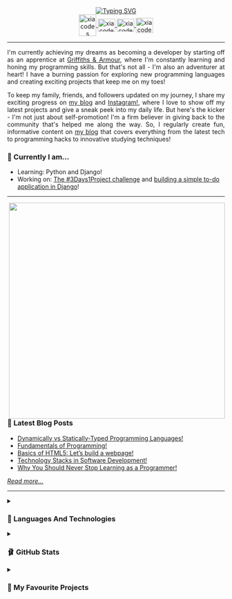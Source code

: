 <!-- <p align="center">
  <img width=900 src="profile-banner-1.png" alt="Sublime's custom image"/>
</p> -->

<div align="center">
	<a href="https://git.io/typing-svg"><img src="https://readme-typing-svg.demolab.com?font=Lilita+One&size=25&pause=1000&color=F760AF&background=4543FF00&center=true&vCenter=true&width=435&lines=%F0%9F%8C%B7+Having+fun+programming!+%F0%9F%92%97" alt="Typing SVG" /></a>
</div>

<!-- The social media badges -->
<div align="center">
<!--   <a href="https://dev.to/xiacodes" target="blank">
    <img align="center" src="https://raw.githubusercontent.com/rahuldkjain/github-profile-readme-generator/master/src/images/icons/Social/devto.svg" alt="xiacodes" height="50" width="40" />
   </a> -->
   
  <a href="https://twitter.com/xiacodes" target="blank">
    <img align="center" src="https://raw.githubusercontent.com/rahuldkjain/github-profile-readme-generator/master/src/images/icons/Social/twitter.svg" alt="xiacodes twitter account" height="50" width="40" />
    </a>

  <a href="https://linkedin.com/in/isabelle-zennah" target="blank">
    <img align="center" src="https://raw.githubusercontent.com/rahuldkjain/github-profile-readme-generator/master/src/images/icons/Social/linked-in-alt.svg" alt="xiacodes linkedin account" height="30" width="40" />
    </a>
    
  <a href="https://xiacodes.tumblr.com/" target="blank">
    <img align="center" src="https://raw.githubusercontent.com/rahuldkjain/github-profile-readme-generator/master/src/images/icons/Social/tumblr.svg" alt="xiacodes tumblr blog account" height="30" width="40" />
    </a>
    
  <a href="https://instagram.com/_xiacodes_" target="blank">
    <img align="center" src="https://raw.githubusercontent.com/rahuldkjain/github-profile-readme-generator/master/src/images/icons/Social/instagram.svg" alt="xiacodes instagram account" height="35" width="40" />
    </a>
</div>

-------

<p align="justify">
I'm currently achieving my dreams as becoming a developer by starting off as an apprentice at <a href="https://www.griffithsandarmour.com/">Griffiths & Armour</a>, where I'm constantly learning and honing my programming skills. But that's not all - I'm also an adventurer at heart! I have a burning passion for exploring new programming languages and creating exciting projects that keep me on my toes! </p>

<p align="justify">To keep my family, friends, and followers updated on my journey, I share my exciting progress on <a href="https://xiacodes.tumblr.com/">my blog</a> and <a href="https://instagram.com/_xiacodes_">Instagram!</a>, where I love to show off my latest projects and give a sneak peek into my daily life. But here's the kicker - I'm not just about self-promotion! I'm a firm believer in giving back to the community that's helped me along the way. So, I regularly create fun, informative content on <a href="https://xiacodes.tumblr.com/">my blog</a> that covers everything from the latest tech to programming hacks to innovative studying techniques!</p>

<h3>🌷 Currently I am...</h3>
<ul>
<li>Learning: Python and Django!</li>
<li>Working on: <a href="https://github.com/xiacodes/3Days1Project" target="_blank">The #3Days1Project challenge</a> and <a href="https://github.com/xiacodes/To-Do-Application-KawaiiCatBytes" title=" To-Do Application | KawaiiCatBytes Collection" target="_blank">building a simple to-do application in Django</a>!</li>
</ul>
 
 -----
 
<img width=500 align="right" src="https://github-readme-stats.vercel.app/api?username=xiacodes&ring_color=fff&bg_color=ffcae9&title_color=fff&text_color=9db4ee&hide_border=false&include_all_commits=false&count_private=true&hide=prs,contribs" />
<h3>🌸 Latest Blog Posts</h3>
<ul>
<li><a href="https://xiacodes.tumblr.com/post/717026835870990336/dynamically-vs-statically-typed-programming">Dynamically vs Statically-Typed Programming Languages!</a></li>
<li><a href="https://xiacodes.tumblr.com/post/711694806619963392/fundamentals-of-programming">Fundamentals of Programming!</a></li>
<li><a href="https://xiacodes.tumblr.com/post/711058789559877632/basics-of-html5-lets-build-a-webpage">Basics of HTML5: Let’s build a webpage!</a></li>
<li><a href="https://xiacodes.tumblr.com/post/710424609689862144/technology-stacks-in-software-development">Technology Stacks in Software Development!</a></li>
<li><a href="https://xiacodes.tumblr.com/post/709792289937080320/why-you-should-never-stop-learning-as-a-programmer">Why You Should Never Stop Learning as a Programmer!</a></li>
</ul>
<a href="https://xiacodes.tumblr.com/tagged/xc%3A%20programming%20blog%20post"><i>Read more...</i></a>

-----

<details>
	<summary><h3>🦩 Languages And Technologies</h3></summary>
<div align="center">
<h3>Web Development</h3>
<div>
	<img src="https://img.shields.io/badge/html5-%23E34F26.svg?style=for-the-badge&logo=html5&logoColor=white" alt="HTML badge"/>
	<img src="https://img.shields.io/badge/css3-%231572B6.svg?style=for-the-badge&logo=css3&logoColor=white" alt="CSS badge"/>
	<img src="https://img.shields.io/badge/javascript-%23323330.svg?style=for-the-badge&logo=javascript&logoColor=%23F7DF1E" alt="JavaScript badge"/> 
</div>

<h3>Programming Languages</h3>
<div>
	<img src="https://img.shields.io/badge/c%23-%23239120.svg?style=for-the-badge&logo=c-sharp&logoColor=white" alt="C# badge"/> 
	<img src="https://img.shields.io/badge/python-3670A0?style=for-the-badge&logo=python&logoColor=ffdd54" alt="Python badge"/>
	<img src="https://img.shields.io/badge/lua-%232C2D72.svg?style=for-the-badge&logo=lua&logoColor=white" alt="Lua badge"/>
</div>

<h3>Frameworks and Platforms</h3>
<div>
<img src="https://img.shields.io/badge/django-%23092E20.svg?style=for-the-badge&logo=django&logoColor=white" alt="Django badge"/>
  <img src="https://img.shields.io/badge/.NET-5C2D91?style=for-the-badge&logo=.net&logoColor=white" alt="Read"/>
  <img src="https://img.shields.io/badge/bootstrap-%23563D7C.svg?style=for-the-badge&logo=bootstrap&logoColor=white" alt="Read"	
</div>

<h3>Development Tools and Environments</h3>
<div>
 <img src="https://img.shields.io/badge/replit-667881?style=for-the-badge&logo=replit&logoColor=white" alt="Read"/> 
  <img src="https://img.shields.io/badge/Visual_Studio-5C2D91?style=for-the-badge&logo=visual%20studio&logoColor=white" alt="Read"/> 
  <img src="https://img.shields.io/badge/Visual_Studio_Code-0078D4?style=for-the-badge&logo=visual%20studio%20code&logoColor=white" alt="Read"/>
</div>

<h3>Database</h3>
<div>
	<img src="https://img.shields.io/badge/Microsoft%20SQL%20Sever-CC2927?style=for-the-badge&logo=microsoft%20sql%20server&logoColor=white" alt="Read"/> 
	<img src="https://img.shields.io/badge/mysql-%2300f.svg?style=for-the-badge&logo=mysql&logoColor=white" alt="Read"/> 
</div>

</div>
	
</details>

<details>
  <summary>
    <h3>🩰 GitHub Stats</h3>
   </summary>
  <br/>
  <div align="center">
    <a href="https://streak-stats.demolab.com?user=xiacodes&hide_border=true&border_radius=12.7&date_format=j%2Fn%5B%2FY%5D&background=FFCAE9&border=EB545400&ring=FFFFFF&fire=45CDAA&currStreakNum=EB6499&currStreakLabel=EB6499&sideNums=EB6499&sideLabels=A195EB">
      <img  alt="xiacodes's GitHub Stats" src="https://streak-stats.demolab.com?user=xiacodes&hide_border=true&border_radius=12.7&date_format=j%2Fn%5B%2FY%5D&background=FFCAE9&border=EB545400&ring=FFFFFF&fire=45CDAA&currStreakNum=EB6499&currStreakLabel=EB6499&sideNums=EB6499&sideLabels=A195EB" />
    </a>
	 <a href="https://github.com/anuraghazra/github-readme-stats">
	 	<img height=195 alt="Xiacodes's Top Languages" src="https://denvercoder1-github-readme-stats.vercel.app/api/top-langs/?username=xiacodes&langs_count=8&layout=compact&theme=react&hide_border=true&border_radius=10.7&bg_color=ffcae9&text_color=9466ba&title_color=fff&icon_color=4d4036&hide=Jupyter%20Notebook,Roff" height="192px"/>
	</a>
  </div>
  
  <br>
  
   <div align="center">
  	<a href="https://github-profile-trophy.vercel.app/?username=xiacodes&theme=moltack&no-frame=false&no-bg=false&margin-w=4">
		<img src="https://github-profile-trophy.vercel.app/?username=xiacodes&theme=moltack&no-frame=false&no-bg=false&margin-w=4"/>
	</a>
  </div>
</details>

<details>

  <summary>
    <h3>🧁 My Favourite Projects</h3>
   </summary>
  <br/>
  <div align="center">
  	<a href="https://github.com/xiacodes/TumblrTextTint">
		<img src="https://github-readme-stats.vercel.app/api/pin/?username=xiacodes&repo=TumblrTextTint&bg_color=ffcae9&title_color=fff&text_color=9db4eek"/>
	</a>
	<a href="https://github.com/xiacodes/CSharp-Console-Apps">
		<img src="https://github-readme-stats.vercel.app/api/pin/?username=xiacodes&repo=CSharp-Console-Apps&bg_color=b986e6&title_color=fff&text_color=fff"/>
	</a>
	<a href="https://github.com/xiacodes/3Days1Project">
		<img src="https://github-readme-stats.vercel.app/api/pin/?username=xiacodes&repo=3Days1Project&bg_color=9db4ee&title_color=fff&text_color=fff"/>
	</a>
  </div>

</details>
